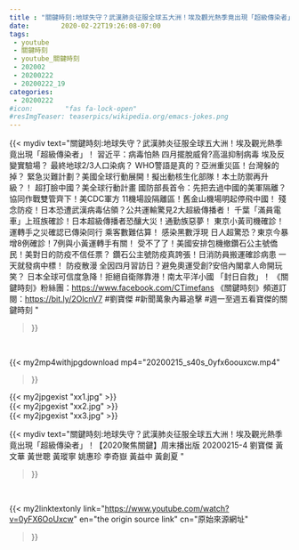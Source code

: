 ```yaml
---
title : "關鍵時刻:地球失守？武漢肺炎征服全球五大洲！埃及觀光熱季竟出現「超級傳染者」！【2020聚焦關鍵】周末播出版 20200215-4 劉寶傑 黃文華 黃世聰 黃瑽寧 姚惠珍 李奇嶽 黃益中 黃創夏 "
date:        2020-02-22T19:26:08-07:00
tags:
 - youtube
 - 關鍵時刻
 - youtube_關鍵時刻
 - 202002
 - 20200222
 - 20200222_19
categories:
 - 20200222
#icon:        "fas fa-lock-open"
#resImgTeaser: teaserpics/wikipedia.org/emacs-jokes.png
---
```


{{< mydiv text="關鍵時刻:地球失守？武漢肺炎征服全球五大洲！埃及觀光熱季竟出現「超級傳染者」！ 習近平：病毒怕熱 四月擺脫威脅?高溫抑制病毒 埃及反變實驗場？ 最終地球2/3人口染病？ WHO警語是真的？亞洲重災區！台灣躲的掉？  緊急災難計劃？美國全球行動展開！擬出動核生化部隊！本土防禦再升級？！ 超打臉中國？美全球行動計畫 國防部長首令：先把去過中國的美軍隔離？ 協同作戰雙管齊下！美CDC軍方 11機場設隔離區！舊金山機場明起停飛中國！  殘念防疫！日本恐遭武漢病毒佔領？公共運輸驚見2大超級傳播者！ 千葉「滿員電車」上班族確診！日本超級傳播者恐釀大災！通勤族惡夢！ 東京小黃司機確診！運轉手之災確認已傳染同行 乘客數難估算！ 感染黑數浮現 日人超驚恐？東京今暴增8例確診！7例與小黃運轉手有關！ 受不了了！美國安排包機撤鑽石公主號僑民！美對日的防疫不信任票？ 鑽石公主號防疫真誇張！日消防員搬運確診病患 一天就發病中標！ 防疫散漫 全因四月習訪日？避免奧運受創?安倍內閣拿人命開玩笑？  日本全球可信度急降！拒絕自衛隊靠港！南太平洋小國 「封日自救」！  《關鍵時刻》粉絲團：https://www.facebook.com/CTimefans 《關鍵時刻》頻道訂閱：https://bit.ly/2OlcnV7  #劉寶傑 #新聞萬象內幕追擊 #週一至週五看寶傑的關鍵時刻 "
>}}
<br>


{{< my2mp4withjpgdownload mp4="20200215_s40s_0yfx6oouxcw.mp4"
>}}

{{< my2jpgexist "xx1.jpg" >}}<br>
{{< my2jpgexist "xx2.jpg" >}}<br>
{{< my2jpgexist "xx3.jpg" >}}<br>



{{< mydiv text="關鍵時刻:地球失守？武漢肺炎征服全球五大洲！埃及觀光熱季竟出現「超級傳染者」！【2020聚焦關鍵】周末播出版 20200215-4 劉寶傑 黃文華 黃世聰 黃瑽寧 姚惠珍 李奇嶽 黃益中 黃創夏 "
>}}
<br>

{{< my2linktextonly link="https://www.youtube.com/watch?v=0yFX6OoUxcw"
en="the origin source link" cn="原始來源網址"
>}}


<br>

